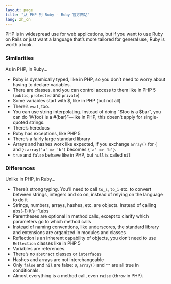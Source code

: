 ```yaml
---
layout: page
title: "从 PHP 到 Ruby - Ruby 官方网站"
lang: zh_cn
---
```


PHP is in widespread use for web applications, but if you want to use
Ruby on Rails or just want a language that’s more tailored for general
use, Ruby is worth a look.

### Similarities

As in PHP, in Ruby…

* Ruby is dynamically typed, like in PHP, so you don’t need to worry
  about having to declare variables.
* There are classes, and you can control access to them like in PHP 5
  (`public`, `protected` and `private`)
* Some variables start with $, like in PHP (but not all)
* There’s `eval`, too.
* You can use string interpolating. Instead of doing ”$foo is a $bar”,
  you can do ”#\{foo} is a #\{bar}”—like in PHP, this doesn’t apply for
  single-quoted strings.
* There’s heredocs
* Ruby has exceptions, like PHP 5
* There’s a fairly large standard library
* Arrays and hashes work like expected, if you exchange `array()` for
  `{` and `}`\: `array('a' => 'b')` becomes `{'a' => 'b'}`.
* `true` and `false` behave like in PHP, but `null` is called `nil`

### Differences

Unlike in PHP, in Ruby…

* There’s strong typing. You’ll need to call `to_s`, `to_i` etc. to
  convert between strings, integers and so on, instead of relying on the
  language to do it
* Strings, numbers, arrays, hashes, etc. are objects. Instead of calling
  abs(-1) it’s -1.abs
* Parentheses are optional in method calls, except to clarify which
  parameters go to which method calls
* Instead of naming conventions, like underscores, the standard library
  and extensions are organized in modules and classes
* Reflection is an inherent capability of objects, you don’t need to use
  `Reflection` classes like in PHP 5
* Variables are references.
* There’s no `abstract` classes or `interface`s
* Hashes and arrays are not interchangeable
* Only `false` and `nil` are false: `0`, `array()` and `""` are all true
  in conditionals.
* Almost everything is a method call, even `raise` (`throw` in PHP).

